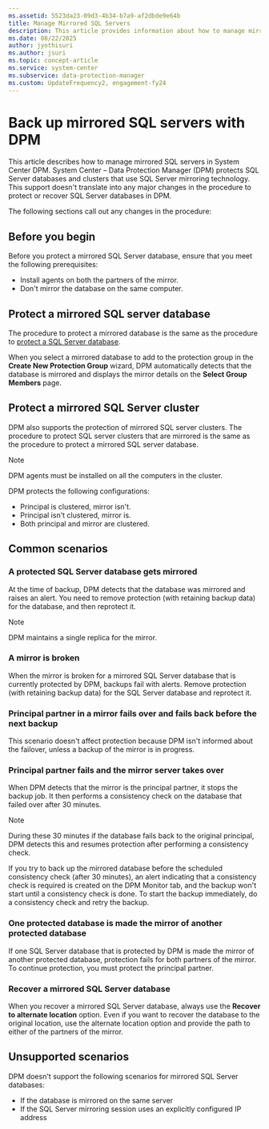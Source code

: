 ```yaml
---
ms.assetid: 5523da23-09d3-4b34-b7a9-af2dbde9e64b
title: Manage Mirrored SQL Servers
description: This article provides information about how to manage mirrored SQL servers in System Center DPM.
ms.date: 08/22/2025
author: jyothisuri
ms.author: jsuri
ms.topic: concept-article
ms.service: system-center
ms.subservice: data-protection-manager
ms.custom: UpdateFrequency2, engagement-fy24
---
```


# Back up mirrored SQL servers with DPM

This article describes how to manage mirrored SQL servers in System Center DPM. System Center – Data Protection Manager (DPM) protects SQL Server databases and clusters that use SQL Server mirroring technology. This support doesn't translate into any major changes in the procedure to protect or recover SQL Server databases in DPM.

The following sections call out any changes in the procedure:

## Before you begin

Before you protect a mirrored SQL Server database, ensure that you meet the following prerequisites:

- Install agents on both the partners of the mirror.
- Don't mirror the database on the same computer.

## Protect a mirrored SQL server database

The procedure to protect a mirrored database is the same as the procedure to [protect a SQL Server database](back-up-sql-server.md).

When you select a mirrored database to add to the protection group in the  **Create New Protection Group** wizard, DPM automatically detects that the database is mirrored and displays the mirror details on the **Select Group Members** page.

## Protect a mirrored SQL Server cluster

DPM also supports the protection of mirrored SQL server clusters. The procedure to protect SQL server clusters that are mirrored is the same as the procedure to protect a mirrored SQL server database.

> [!NOTE]
> DPM agents must be installed on all the computers in the cluster.

DPM protects the following configurations:

- Principal is clustered, mirror isn't.
- Principal isn't clustered, mirror is.
- Both principal and mirror are clustered.

## Common scenarios

### A protected SQL Server database gets mirrored

At the time of backup, DPM detects that the database was mirrored and raises an alert. You need to remove protection (with retaining backup data) for the database, and then reprotect it.

> [!NOTE]
> DPM maintains a single replica for the mirror.

### A mirror is broken

When the mirror is broken for a mirrored SQL Server database that is currently protected by DPM, backups fail with alerts. Remove protection (with retaining backup data) for the SQL Server database and reprotect it.

### Principal partner in a mirror fails over and fails back before the next backup

This scenario doesn't affect protection because DPM isn't informed about the failover, unless a backup of the mirror is in progress.

### Principal partner fails and the mirror server takes over

When DPM detects that the mirror is the principal partner, it stops the backup job. It then performs a consistency check on the database that failed over after 30 minutes.

> [!NOTE]
> During these 30 minutes if the database fails back to the original principal, DPM detects this and resumes protection after performing a consistency check.

If you try to back up the mirrored database before the scheduled consistency check (after 30 minutes), an alert indicating that a consistency check is required is created on the DPM Monitor tab, and the backup won't start until a consistency check is done. To start the backup immediately, do a consistency check and retry the backup.

### One protected database is made the mirror of another protected database

If one SQL Server database that is protected by DPM is made the mirror of another protected database, protection  fails for both partners of the mirror. To continue protection, you must protect the principal partner.

### Recover a mirrored SQL Server database

When you recover a mirrored SQL Server database, always use the  **Recover to alternate location**  option. Even if you want to recover the database to the original location, use the alternate location option and provide the path to either of the partners of the mirror.

## Unsupported scenarios

DPM doesn't support the following scenarios for mirrored SQL Server databases:

- If the database is mirrored on the same server
- If the SQL Server mirroring session uses an explicitly configured IP address
